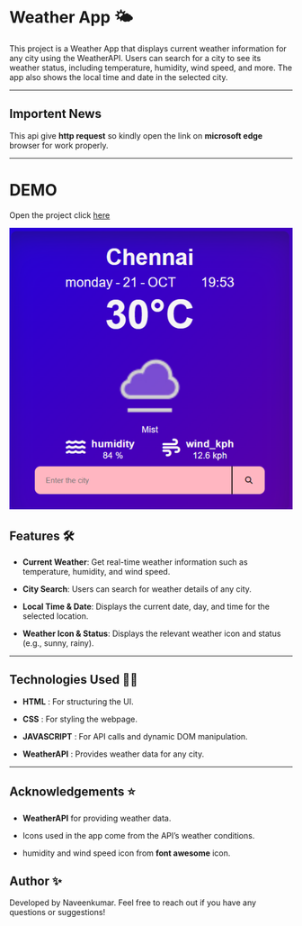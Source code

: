 # Weather App 🌤️

This project is a Weather App that displays current weather information for any city using the WeatherAPI. Users can search for a city to see its weather status, including temperature, humidity, wind speed, and more. The app also shows the local time and date in the selected city.

---

## Importent News 

This api give **http request** so kindly open the link on **microsoft edge** browser for work properly.

---

# DEMO

Open the project click [here](https://naveenkumar-developer.github.io/weatherApplication/)

![weather app image](assets/Screenshot%202024-10-21%20195728.png)

## Features 🛠️

- **Current Weather**: Get real-time weather information such as temperature, humidity, and wind speed.

- **City Search**: Users can search for weather details of any city.

- **Local Time & Date**: Displays the current date, day, and time for the selected location.

- **Weather Icon & Status**: Displays the relevant weather icon and status (e.g., sunny, rainy).

---

## Technologies Used 🧑‍💻


- **HTML** :  For structuring the UI.

- **CSS** : For styling the webpage.

- **JAVASCRIPT** : For API calls and dynamic DOM manipulation.

- **WeatherAPI** : Provides weather data for any city.

---


## Acknowledgements ⭐

- **WeatherAPI** for providing weather data.
  
- Icons used in the app come from the API’s weather conditions.

- humidity and wind speed icon from **font awesome** icon.

## Author ✨

Developed by Naveenkumar. Feel free to reach out if you have any questions or suggestions!
